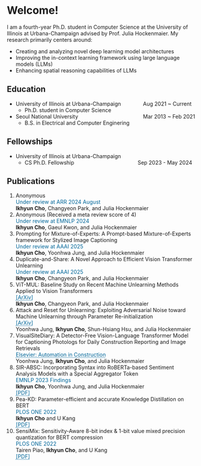 <style>
r { color: Red }
o { color: Orange }
g { color: Green }
c { color: Cyan }
blue { color: Blue }
customb { color: #006699 }
</style>

# Welcome!
I am a fourth-year Ph.D. student in Computer Science at the University of Illinois at Urbana-Champaign advised by Prof. Julia Hockenmaier. My research primarily centers around: 
- Creating and analyzing novel deep learning model architectures
- Improving the in-context learning framework using large language models (LLMs)
- Enhancing spatial reasoning capabilities of LLMs

## Education
- University of Illinois at Urbana-Champaign &nbsp;&nbsp;&nbsp;&nbsp;&nbsp;&nbsp;&nbsp;&nbsp;&nbsp;&nbsp;&nbsp;&nbsp;&nbsp; Aug 2021 ~ Current
  - Ph.D. student in Computer Science								       		
- Seoul National University  &nbsp;&nbsp;&nbsp;&nbsp;&nbsp;&nbsp;&nbsp;&nbsp;&nbsp;&nbsp;&nbsp;&nbsp;&nbsp;&nbsp;&nbsp;&nbsp;&nbsp;&nbsp;&nbsp;&nbsp;&nbsp;&nbsp;&nbsp;&nbsp;&nbsp;&nbsp;&nbsp;&nbsp;&nbsp;&nbsp;&nbsp;&nbsp;&nbsp;&nbsp;&nbsp;&nbsp;&nbsp;&nbsp;&nbsp;&nbsp;&nbsp;&nbsp; Mar 2013 ~ Feb 2021
  - B.S. in Electrical and Computer Enginering

## Fellowships
- University of Illinois at Urbana-Champaign
  - CS Ph.D. Fellowship &nbsp;&nbsp;&nbsp;&nbsp;&nbsp;&nbsp;&nbsp;&nbsp;&nbsp;&nbsp;&nbsp;&nbsp;&nbsp;&nbsp;&nbsp;&nbsp;&nbsp;&nbsp;&nbsp;&nbsp;&nbsp;&nbsp;&nbsp;&nbsp;&nbsp;&nbsp;&nbsp;&nbsp;&nbsp;&nbsp;&nbsp;&nbsp;&nbsp;&nbsp;&nbsp;&nbsp;&nbsp;&nbsp;&nbsp;&nbsp;&nbsp; Sep 2023 - May 2024

## Publications
1. Anonymous <br><customb>Under review at ARR 2024 August</customb><br>**Ikhyun Cho**, Changyeon Park, and Julia Hockenmaier
2. Anonymous (Received a meta review score of 4)<br><customb>Under review at EMNLP 2024</customb><br>**Ikhyun Cho**, Gaeul Kwon, and Julia Hockenmaier
3. Prompting for Mixture-of-Experts: A Prompt-based Mixture-of-Experts framework for Stylized Image Captioning<br><customb>Under review at AAAI 2025</customb><br>**Ikhyun Cho**, Yoonhwa Jung, and Julia Hockenmaier
4. Duplicate-and-Share: A Novel Approach to Efficient Vision Transformer Unlearning<br><customb>Under review at AAAI 2025</customb><br>**Ikhyun Cho**, Changyeon Park, and Julia Hockenmaier
5. ViT-MUL:  Baseline Study on Recent Machine Unlearning Methods Applied to Vision Transformers <br><a href="https://arxiv.org/abs/2403.09681" style="color: #006699; text-decoration: underline;text-decoration-style: dotted;">[ArXiv]</a><br>**Ikhyun Cho**, Changyeon Park, and Julia Hockenmaier
6. Attack and Reset for Unlearning: Exploiting Adversarial Noise toward Machine Unlearning through Parameter Re-initialization<br><a href="https://arxiv.org/abs/2401.08998" style="color: #006699; text-decoration: underline;text-decoration-style: dotted;">[ArXiv]</a><br>Yoonhwa Jung, **Ikhyun Cho**, Shun-Hsiang Hsu, and Julia Hockenmaier<br>
7. VisualSiteDiary: A Detector-Free Vision-Language Transformer Model for Captioning Photologs for Daily Construction Reporting and Image Retrievals<br><a href="https://www.sciencedirect.com/science/article/pii/S092658052400219X" style="color: #006699; text-decoration: underline;text-decoration-style: dotted;">Elsevier: Automation in Construction</a><br>Yoonhwa Jung, **Ikhyun Cho**, and Julia Hockenmaier
8. SIR-ABSC: Incorporating Syntax into RoBERTa-based Sentiment Analysis Models with a Special Aggregator Token<br><customb>EMNLP 2023 Findings</customb><br>**Ikhyun Cho**, Yoonhwa Jung, and Julia Hockenmaier<br><a href="https://aclanthology.org/2023.findings-emnlp.572/" style="color: #006699; text-decoration: underline;text-decoration-style: dotted;">[PDF]</a>
9. Pea-KD: Parameter-efficient and accurate Knowledge Distillation on BERT<br><customb>PLOS ONE 2022</customb><br>**Ikhyun Cho** and U Kang<br><a href="https://journals.plos.org/plosone/article?id=10.1371/journal.pone.0263592" style="color: #006699; text-decoration: underline;text-decoration-style: dotted;">[PDF]</a>
10. SensiMix: Sensitivity-Aware 8-bit index & 1-bit value mixed precision quantization for BERT compression<br><customb>PLOS ONE 2022</customb><br>Tairen Piao, **Ikhyun Cho**, and U Kang<br><a href="https://journals.plos.org/plosone/article?id=10.1371/journal.pone.0265621" style="color: #006699; text-decoration: underline;text-decoration-style: dotted;">[PDF]</a>
